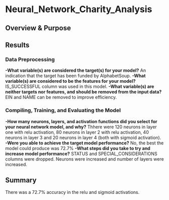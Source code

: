 # Neural_Network_Charity_Analysis

## Overview & Purpose

## Results
### Data Preprocessing
**-What variable(s) are considered the target(s) for your model?** An indication that the target has been funded by AlphabetSoup.
**-What variable(s) are considered to be the features for your model?** IS_SUCCESSFUL column was used in this model.
**-What variable(s) are neither targets nor features, and should be removed from the input data?** EIN and NAME can be removed to improve efficiency.

### Compiling, Training, and Evaluating the Model
**-How many neurons, layers, and activation functions did you select for your neural network model, and why?** Thhere were 120 neurons in layer one with relu activation, 80 neurons in layer 2 with relu activation, 40 neurons in layer 3 and 20 neurons in layer 4 (both with sigmoid activation). 
**-Were you able to achieve the target model performance?** No, the best the model could produce was 72.7%
**-What steps did you take to try and increase model performance?** STATUS and SPECIAL_CONSIDERATIONS columns were dropped. Neurons were increased and number of layers were increased.


## Summary

There was a 72.7% accuracy in the relu and sigmoid activations.

